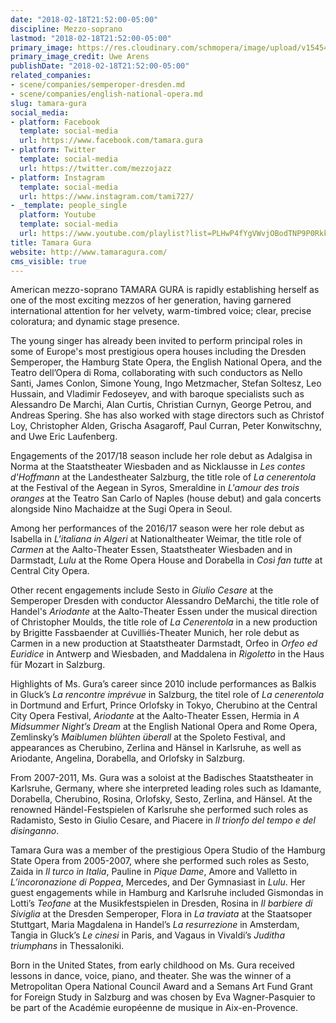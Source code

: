 ```yaml
---
date: "2018-02-18T21:52:00-05:00"
discipline: Mezzo-soprano
lastmod: "2018-02-18T21:52:00-05:00"
primary_image: https://res.cloudinary.com/schmopera/image/upload/v1545409169/media/webhook-uploads/1519008356968/photobluedress_fullres.jpg.jpg
primary_image_credit: Uwe Arens
publishDate: "2018-02-18T21:52:00-05:00"
related_companies:
- scene/companies/semperoper-dresden.md
- scene/companies/english-national-opera.md
slug: tamara-gura
social_media:
- platform: Facebook
  template: social-media
  url: https://www.facebook.com/tamara.gura
- platform: Twitter
  template: social-media
  url: https://twitter.com/mezzojazz
- platform: Instagram
  template: social-media
  url: https://www.instagram.com/tami727/
- _template: people_single
  platform: Youtube
  template: social-media
  url: https://www.youtube.com/playlist?list=PLHwP4fYgVWvjOBodTNP9P0RkkNPpAv5z0
title: Tamara Gura
website: http://www.tamaragura.com/
cms_visible: true
---
```


American mezzo-soprano TAMARA GURA is rapidly establishing herself as one of the most exciting mezzos of her generation, having garnered international attention for her velvety, warm-timbred voice; clear, precise coloratura; and dynamic stage presence.

The young singer has already been invited to perform principal roles in some of Europe's most prestigious opera houses including the Dresden Semperoper, the Hamburg State Opera, the English National Opera, and the Teatro dell’Opera di Roma, collaborating with such conductors as Nello Santi, James Conlon, Simone Young, Ingo Metzmacher, Stefan Soltesz, Leo Hussain, and Vladimir Fedoseyev, and with baroque specialists such as
Alessandro De Marchi, Alan Curtis, Christian Curnyn, George Petrou, and Andreas Spering. She has also worked with stage directors such as Christof Loy, Christopher Alden, Grischa Asagaroff, Paul Curran, Peter Konwitschny, and Uwe Eric Laufenberg.

Engagements of the 2017/18 season include her role debut as Adalgisa in Norma at the Staatstheater Wiesbaden and as Nicklausse in *Les contes d'Hoffmann* at the Landestheater Salzburg, the title role of *La cenerentola* at the Festival of the Aegean in Syros, Smeraldine in *L'amour des trois oranges* at the Teatro San Carlo of Naples (house debut) and gala concerts alongside Nino Machaidze at the Sugi Opera in Seoul.

Among her performances of the 2016/17 season were her role debut as Isabella in *L'italiana in Algeri* at Nationaltheater Weimar, the title role of *Carmen* at the Aalto-Theater Essen, Staatstheater Wiesbaden and in Darmstadt, *Lulu* at the Rome Opera House and Dorabella in *Così fan tutte* at Central City Opera.

Other recent engagements include Sesto in *Giulio Cesare* at the Semperoper Dresden with conductor Alessandro DeMarchi, the title role of Handel's *Ariodante* at the Aalto-Theater Essen under the musical direction of Christopher Moulds, the title role of *La Cenerentola* in a new production by Brigitte Fassbaender at Cuvilliés-Theater Munich, her role debut as Carmen in a new production at Staatstheater Darmstadt, Orfeo in *Orfeo ed Euridice* in Antwerp and Wiesbaden, and Maddalena in *Rigoletto* in the Haus für Mozart in Salzburg.

Highlights of Ms. Gura’s career since 2010 include performances as Balkis in Gluck’s *La rencontre imprévue* in Salzburg, the titel role of *La cenerentola* in Dortmund and Erfurt, Prince Orlofsky in Tokyo, Cherubino at the Central City Opera Festival, *Ariodante* at the Aalto-Theater Essen, Hermia in *A Midsummer Night’s Dream* at the English National Opera and Rome Opera, Zemlinsky’s *Maiblumen blühten überall* at the Spoleto Festival, and appearances as Cherubino, Zerlina and Hänsel in Karlsruhe, as well as Ariodante, Angelina, Dorabella, and Orlofsky in Salzburg.

From 2007-2011, Ms. Gura was a soloist at the Badisches Staatstheater in Karlsruhe, Germany, where she interpreted leading roles such as Idamante, Dorabella, Cherubino, Rosina, Orlofsky, Sesto, Zerlina, and Hänsel. At the renowned Händel-Festspielen of Karlsruhe she performed such roles as Radamisto, Sesto in Giulio Cesare, and Piacere in *Il trionfo del tempo e del disinganno*.

Tamara Gura was a member of the prestigious Opera Studio of the Hamburg State Opera from 2005-2007, where she performed such roles as Sesto, Zaida in *Il turco in Italia*, Pauline in *Pique Dame*, Amore and Valletto in *L’incoronazione di Poppea*, Mercedes, and Der Gymnasiast in *Lulu*. Her guest engagements while in Hamburg and Karlsruhe included Gismondas in Lotti’s *Teofane* at the Musikfestspielen in Dresden, Rosina in *Il barbiere di Siviglia* at the Dresden Semperoper, Flora in *La traviata* at the Staatsoper Stuttgart, Maria Magdalena in Handel’s *La resurrezione* in Amsterdam, Tangia in Gluck’s *Le cinesi* in Paris, and Vagaus in Vivaldi’s *Juditha triumphans* in Thessaloniki.

Born in the United States, from early childhood on Ms. Gura received lessons in dance, voice, piano, and theater. She was the winner of a Metropolitan Opera National Council Award and a Semans Art Fund Grant for Foreign Study in Salzburg and was chosen by Eva Wagner-Pasquier to be part of the Académie européenne de musique in Aix-en-Provence.
